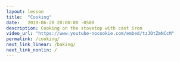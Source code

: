 ```yaml
---
layout: lesson
title:  "Cooking"
date:   2019-06-20 20:00:00 -0500
description: Cooking on the stovetop with cast iron
video_url: "https://www.youtube-nocookie.com/embed/tzJOtZmNCcM"
permalink: /cooking/
next_link_linear: /baking/
next_link_nonlin: /
---
```

